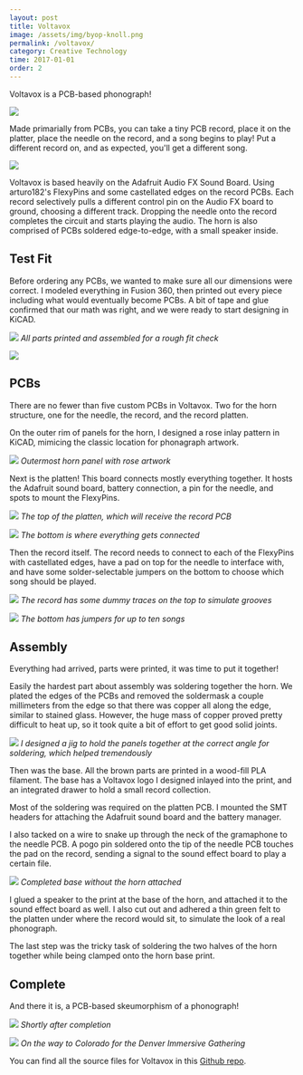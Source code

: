```yaml
---
layout: post
title: Voltavox
image: /assets/img/byop-knoll.png
permalink: /voltavox/
category: Creative Technology
time: 2017-01-01
order: 2
---
```


Voltavox is a PCB-based phonograph!

![](/assets/voltavox/hero-with-record.jpg)

Made primarially from PCBs, you can take a tiny PCB record, place it on the platter, place the needle on the record, and a song begins to play! Put a different record on, and as expected, you'll get a different song.

![](/assets/voltavox/double-hero.jpg)

Voltavox is based heavily on the Adafruit Audio FX Sound Board. Using arturo182's FlexyPins and some castellated edges on the record PCBs. Each record selectively pulls a different control pin on the Audio FX board to ground, choosing a different track. Dropping the needle onto the record completes the circuit and starts playing the audio. The horn is also comprised of PCBs soldered edge-to-edge, with a small speaker inside.

## Test Fit

Before ordering any PCBs, we wanted to make sure all our dimensions were correct. I modeled everything in Fusion 360, then printed out every piece including what would eventually become PCBs. A bit of tape and glue confirmed that our math was right, and we were ready to start designing in KiCAD.

![](/assets/voltavox/printed.jpg)
*All parts printed and assembled for a rough fit check*

![](/assets/voltavox/jaden-printed.jpg)

## PCBs

There are no fewer than five custom PCBs in Voltavox. Two for the horn structure, one for the needle, the record, and the record platten.

On the outer rim of panels for the horn, I designed a rose inlay pattern in KiCAD, mimicing the classic location for phonagraph artwork.

![](/assets/voltavox/rose-artwork.jpg)
*Outermost horn panel with rose artwork*

Next is the platten! This board connects mostly everything together. It hosts the Adafruit sound board, battery connection, a pin for the needle, and spots to mount the FlexyPins.

![](/assets/voltavox/platten-top.jpg)
*The top of the platten, which will receive the record PCB*

![](/assets/voltavox/platten-bottom.jpg)
*The bottom is where everything gets connected*

Then the record itself. The record needs to connect to each of the FlexyPins with castellated edges, have a pad on top for the needle to interface with, and have some solder-selectable jumpers on the bottom to choose which song should be played.

![](/assets/voltavox/record-top.jpg)
*The record has some dummy traces on the top to simulate grooves*

![](/assets/voltavox/record-bottom.jpg)
*The bottom has jumpers for up to ten songs*

## Assembly

Everything had arrived, parts were printed, it was time to put it together!

Easily the hardest part about assembly was soldering together the horn. We plated the edges of the PCBs and removed the soldermask a couple millimeters from the edge so that there was copper all along the edge, similar to stained glass. However, the huge mass of copper proved pretty difficult to heat up, so it took quite a bit of effort to get good solid joints.

![](/assets/voltavox/half-horn.jpg)
*I designed a jig to hold the panels together at the correct angle for soldering, which helped tremendously*

Then was the base. All the brown parts are printed in a wood-fill PLA filament. The base has a Voltavox logo I designed inlayed into the print, and an integrated drawer to hold a small record collection.

Most of the soldering was required on the platten PCB. I mounted the SMT headers for attaching the Adafruit sound board and the battery manager.

I also tacked on a wire to snake up through the neck of the gramaphone to the needle PCB. A pogo pin soldered onto the tip of the needle PCB touches the pad on the record, sending a signal to the sound effect board to play a certain file.

![](/assets/voltavox/without-horn.jpg)
*Completed base without the horn attached*

I glued a speaker to the print at the base of the horn, and attached it to the sound effect board as well. I also cut out and adhered a thin green felt to the platten under where the record would sit, to simulate the look of a real phonograph.

The last step was the tricky task of soldering the two halves of the horn together while being clamped onto the horn base print.

## Complete

And there it is, a PCB-based skeumorphism of a phonograph!

![](/assets/voltavox/just-completed.jpg)
*Shortly after completion*

![](/assets/voltavox/jaden-finished.jpg)
*On the way to Colorado for the Denver Immersive Gathering*

You can find all the source files for Voltavox in this [Github repo](https://github.com/sphawes/voltavox).